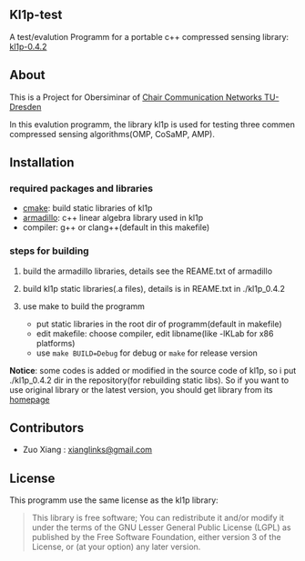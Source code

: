 ## Kl1p-test

A test/evalution Programm for a portable c++ compressed sensing library: [kl1p-0.4.2](http://kl1p.sourceforge.net/home.html) 

## About

This is a Project for Obersiminar of [Chair Communication Networks TU-Dresden](https://cn.ifn.et.tu-dresden.de/)

In this evalution programm, the library kl1p is used for testing three commen compressed sensing algorithms(OMP, CoSaMP, AMP). 

## Installation

### required packages and libraries
* [cmake](https://cmake.org/): build static libraries of kl1p
* [armadillo](http://arma.sourceforge.net/): c++ linear algebra library used in kl1p
* compiler: g++ or clang++(default in this makefile)

### steps for building

1. build the armadillo libraries, details see the REAME.txt of armadillo

2. build kl1p static libraries(.a files), details is in REAME.txt in ./kl1p_0.4.2

3. use make to build the programm
    * put static libraries in the root dir of programm(default in makefile)
    * edit makefile: choose compiler, edit libname(like -lKLab for x86 platforms)
    * use `make BUILD=Debug` for debug or `make` for release version

**Notice**: some codes is added or modified in the source code of kl1p, so i put ./kl1p_0.4.2 dir in the repository(for rebuilding static libs). So if you want
to use original library or the latest version, you should get library from its [homepage](http://kl1p.sourceforge.net/home.html)

## Contributors

* Zuo Xiang : xianglinks@gmail.com

## License

This programm use the same license as the kl1p library: 
> This library is free software; You can redistribute it and/or modify it under the terms of the GNU Lesser General Public License (LGPL) as published by the Free Software Foundation, either version 3 of the License, or (at your option) any later version.
